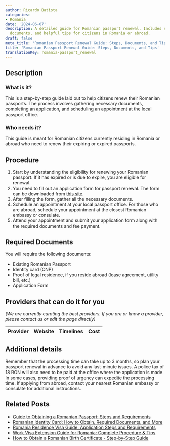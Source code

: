 ```yaml
---
author: Ricardo Batista
categories:
- Romania
date: '2024-06-07'
description: A detailed guide for Romanian passport renewal. Includes steps, required
  documents, and helpful tips for citizens in Romania or abroad.
draft: false
meta_title: 'Romanian Passport Renewal Guide: Steps, Documents, and Tips'
title: 'Romanian Passport Renewal Guide: Steps, Documents, and Tips'
translationKey: romania-passport_renewal
---
```


## Description
### What is it?
This is a step-by-step guide laid out to help citizens renew their Romanian passports. The process involves gathering necessary documents, completing an application, and scheduling an appointment at the local passport office.

### Who needs it?
This guide is meant for Romanian citizens currently residing in Romania or abroad who need to renew their expiring or expired passports.

## Procedure
1. Start by understanding the eligibility for renewing your Romanian passport. If it has expired or is due to expire, you are eligible for renewal.
2. You need to fill out an application form for passport renewal. The form can be downloaded from [this site](https://www.politiadefrontiera.ro/ro/main/i-serviciul-pasapoarte-17.html).
3. After filling the form, gather all the necessary documents.
4. Schedule an appointment at your local passport office. For those who are abroad, schedule your appointment at the closest Romanian embassy or consulate.
5. Attend your appointment and submit your application form along with the required documents and fee payment.

## Required Documents
You will require the following documents:
- Existing Romanian Passport
- Identity card (CNP)
- Proof of legal residence, if you reside abroad (lease agreement, utility bill, etc.)
- Application Form

## Providers that can do it for you

_(We are currently curating the best providers. If you are or know a provider, please contact us or edit the page directly)_

| Provider        |     Website     |     Timelines    |       Cost      |
| :-------------: | :-------------: |  :-------------: | :-------------: |

## Additional details
Remember that the processing time can take up to 3 months, so plan your passport renewal in advance to avoid any last-minute issues. A police tax of 18 RON will also need to be paid at the office where the application is made. In some cases, providing proof of urgency can expedite the processing time. If applying from abroad, contact your nearest Romanian embassy or consulate for additional instructions.


## Related Posts

- [Guide to Obtaining a Romanian Passport: Steps and Requirements](https://tramitit.com/guides/romania/passport/)
- [Romanian Identity Card: How to Obtain, Required Documents, and More](https://tramitit.com/guides/romania/identity_card/)
- [Romania Residence Visa Guide: Application Steps and Requirements](https://tramitit.com/guides/romania/residence_visa/)
- [Work Visa Extension Guide for Romania: Complete Procedure & Tips](https://tramitit.com/guides/romania/work_visa_extension/)
- [How to Obtain a Romanian Birth Certificate - Step-by-Step Guide](https://tramitit.com/guides/romania/birth_certificate/)